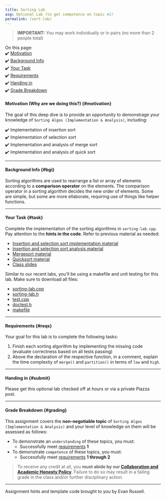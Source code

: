 ```yaml
---
title: Sorting Lab
asg: Optional Lab (to get competence on topic #2)
permalink: /sort-lab/
---
```


> **IMPORTANT:** You may work individually or in pairs (no more than 2 people total)

On this page:  
✔️ [Motivation](#motivation)  
✔️ [Background Info](#bgi)  
✔️ [Your Task](#task)  
✔️ [Requirements](#reqs)  
✔️ [Handing in](#submit)  
✔️ [Grade Breakdown](#grading)  

#### Motivation (Why are we doing this?) {#motivation}
The goal of this deep dive is to provide an opportunity to demonstrage your knowledge of `Sorting Algos (Implementation & Analysis)`, including:  

✔️ Implementation of insertion sort  
✔️ Implementation of selection sort  
✔️ Implementation and analysis of merge sort  
✔️ Implementation and analysis of quick sort  

---

#### Background Info {#bgi}
Sorting algorithms are used to rearrange a list or array of elements according to a **comparison operator** on the elements. The comparison operator in a sorting algorithm decides the new order of elements. Some are simple, but some are more ellaborate, requiring use of things like helper functions.

---

#### Your Task {#task}
Complete the implementation of the sorting algorithms in `sorting-lab.cpp`. Pay attention to the **hints in the code**. Refer to previous material as needed:
- [Insertion and selection sort implementation material](/sm21/wk2#thurs)
- [Insertion and selection sort analysis material](/sm21/wk3#tues)
- [Mergesort material](/sm21/wk6#tues)
- [Quicksort material](/sm21/wk7#tues)
- [Class slides](/sm21/slides)

Similar to our recent labs, you'll be using a makefile and unit testing for this lab. Make sure to download all files:
- [sorting-lab.cpp](/sm21/labs/sort-lab/template-code/sorting-lab.cpp)
- [sorting-lab.h](/sm21/labs/sort-lab/template-code/sorting-lab.h)
- [test.cpp](/sm21/labs/sort-lab/template-code/test.cpp)
- [doctest.h](/sm21/labs/sort-lab/template-code/doctest.h)
- [makefile](/sm21/labs/sort-lab/template-code/makefile)

---

#### Requirements {#reqs}
Your goal for this lab is to complete the following tasks:

1. Finish each sorting algorithm by implementing the missing code (evaluate correctness based on all tests passing)
2. Above the declaration of the respective function, in a comment, explain the time complexity of `merge()` and `partition()` in terms of `low` and `high`.

---

#### Handing in {#submit}
Please get this optional lab checked off at hours or via a private Piazza post.

---

#### Grade Breakdown {#grading}
This assignment covers the **non-negotiable topic** of `Sorting Algos (Implementation & Analysis)` and your level of knowledge on them will be assessed as follows:
- To demonstrate an `understanding` of these topics, you must:
    - Successfully meet [requirements](#reqs) **1**
- To demonstrate `competence` of these topics, you must:
    - Successfully meet [requirements](#reqs) **1 through 2**

> To receive any credit at all, you **must abide by our [Collaboration and Academic Honesty Policy](/sm21/policies/#integrity)**. Failure to do so may result in a failing grade in the class and/or further disciplinary action.

---

Assignment hints and template code brought to you by Evan Russell.